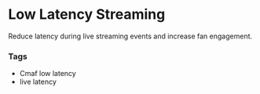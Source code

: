 # Low Latency Streaming

Reduce latency during live streaming events and increase fan engagement.

### Tags

  - Cmaf low latency
  - live latency